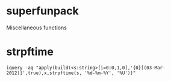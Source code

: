 superfunpack
============

Miscellaneous functions


strpftime
==


```
iquery -aq "apply(build(<s:string>[i=0:0,1,0],'{0}[(03-Mar-2012)]',true),x,strpftime(s, '%d-%m-%Y', '%U'))"
```

